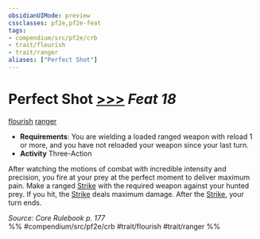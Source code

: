 ```yaml
---
obsidianUIMode: preview
cssclasses: pf2e,pf2e-feat
tags:
- compendium/src/pf2e/crb
- trait/flourish
- trait/ranger
aliases: ["Perfect Shot"]
---
```

# Perfect Shot  [>>>](rules/core-rulebook/chapter-9-playing-the-game.md#Actions "Three-Action") *Feat 18*  
[flourish](rules/traits/flourish.md "Flourish Combat Trait")  [ranger](rules/traits/ranger.md "Ranger Class Trait")  

- **Requirements**: You are wielding a loaded ranged weapon with reload 1 or more, and you have not reloaded your weapon since your last turn.
- **Activity** Three-Action

After watching the motions of combat with incredible intensity and precision, you fire at your prey at the perfect moment to deliver maximum pain. Make a ranged [Strike](rules/actions/strike.md) with the required weapon against your hunted prey. If you hit, the [Strike](rules/actions/strike.md) deals maximum damage. After the [Strike](rules/actions/strike.md), your turn ends.

*Source: Core Rulebook p. 177*  
%% #compendium/src/pf2e/crb #trait/flourish #trait/ranger %%